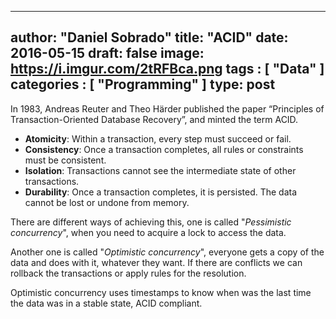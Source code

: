 
---
author: "Daniel Sobrado"
title: "ACID"
date: 2016-05-15
draft: false
image: https://i.imgur.com/2tRFBca.png
tags : [
    "Data"
]
categories : [
	"Programming"
]
type: post
---

In 1983, Andreas Reuter and Theo Härder published the paper “Principles of Transaction-Oriented Database Recovery”, and minted the term ACID.

* **Atomicity**: Within a transaction, every step must succeed or fail.
* **Consistency**: Once a transaction completes, all rules or constraints must be consistent. 
* **Isolation**: Transactions cannot see the intermediate state of other transactions.
* **Durability**: Once a transaction completes, it is persisted. The data cannot be lost or undone from memory.

There are different ways of achieving this, one is called "*Pessimistic concurrency*", when you need to acquire a lock to access the data.

Another one is called "*Optimistic concurrency*", everyone gets a copy of the data and does with it, whatever they want. If there are conflicts we can rollback the transactions or apply rules for the resolution.

Optimistic concurrency uses timestamps to know when was the last time the data was in a stable state, ACID compliant.
